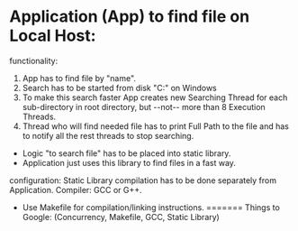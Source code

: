 # Application (App) to find file on Local Host:

functionality:
1. App has to find file by "name".
2. Search has to be started from disk "C:\" on Windows
3. To make this search faster App creates new Searching Thread for each sub-directory in root directory, but --not-- more than 8 Execution Threads.
4. Thread who will find needed file has to print Full Path to the file and
has to notify all the rest threads to stop searching.
- Logic "to search file" has to be placed into static library.
- Application just uses this library to find files in a fast way.

configuration:
Static Library compilation has to be done separately from Application.
Compiler: GCC or G++.
- Use Makefile for compilation/linking instructions.
=======
Things to Google: (Concurrency, Makefile, GCC, Static Library)
